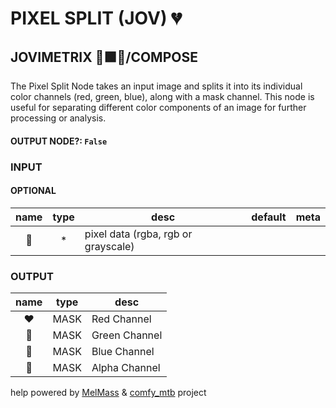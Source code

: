 # PIXEL SPLIT (JOV) 💔

## JOVIMETRIX 🔺🟩🔵/COMPOSE

The Pixel Split Node takes an input image and splits it into its individual color channels (red, green, blue), along with a mask channel. This node is useful for separating different color components of an image for further processing or analysis.

#### OUTPUT NODE?: `False`

### INPUT

#### OPTIONAL

name|type|desc|default|meta
:---:|:---:|---|---|---
👾|*|pixel data (rgba, rgb or grayscale)||

### OUTPUT

name|type|desc
:---:|:---:|---
❤️|MASK|Red Channel
💚|MASK|Green Channel
💙|MASK|Blue Channel
🤍|MASK|Alpha Channel

help powered by [MelMass](https://github.com/melMass) & [comfy_mtb](https://github.com/melMass/comfy_mtb) project